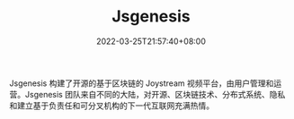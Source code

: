 ﻿---
weight: 
title: "Jsgenesis"
description: "Jsgenesis 构建了开源的基于区块链的 Joystream 视频平台，由用户管理和运营"
date: 2022-03-25T21:57:40+08:00
lastmod: 2022-03-25T16:45:40+08:00
draft: false
authors: ["Metabd"]
featuredImage: "jsgenesis.jpg"
link: ""
tags: ["研究机构","Jsgenesis"]
categories: ["navigation"]
navigation: ["研究机构"]
lightgallery: true
toc: true
pinned: false
recommend: false
recommend1: false
---
Jsgenesis 构建了开源的基于区块链的 Joystream 视频平台，由用户管理和运营。Jsgenesis 团队来自不同的大陆，对开源、区块链技术、分布式系统、隐私和建立基于负责任和可分叉机构的下一代互联网充满热情。
